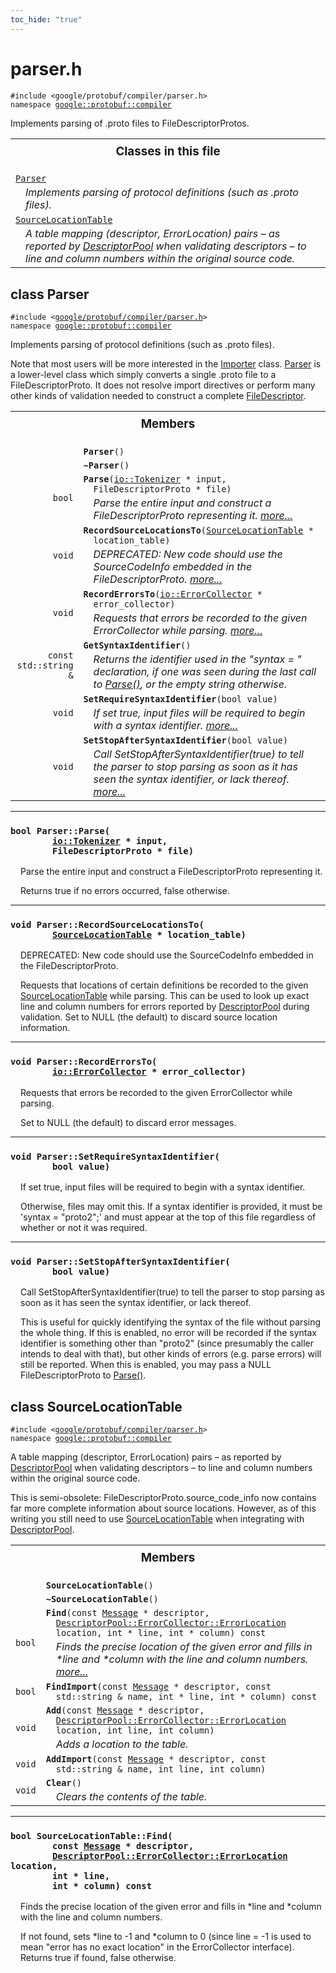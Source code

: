 ```yaml
---
toc_hide: "true"
---
```


<html devsite><head><title>parser.h</title><meta name="project_path" value="/protocol-buffers/_project.yaml" /><meta name="book_path" value="/protocol-buffers/_book.yaml" /></head><body><h1>parser.h</h1><p><code>#include &lt;google/protobuf/compiler/parser.h&gt;<br>namespace <a href="#google.protobuf.compiler">google::protobuf::compiler</a></code></p><p>Implements parsing of .proto files to FileDescriptorProtos. </p><table width="100%"><tr><th colspan="2"><h3 style="margin-top: 4px">Classes in this file</h3></th></tr><tr><td><div><code><a href="#Parser">Parser</a></code></div><div style="font-style: italic; margin-top: 4px; margin-left: 16px;">Implements parsing of protocol definitions (such as .proto files). </div></td></tr><tr><td><div><code><a href="#SourceLocationTable">SourceLocationTable</a></code></div><div style="font-style: italic; margin-top: 4px; margin-left: 16px;">A table mapping (descriptor, ErrorLocation) pairs &ndash; as reported by <a href='google.protobuf.descriptor#DescriptorPool'>DescriptorPool</a> when validating descriptors &ndash; to line and column numbers within the original source code. </div></td></tr></table><h2 id="Parser">class Parser</h2><p><code>#include &lt;<a href="#">google/protobuf/compiler/parser.h</a>&gt;<br>namespace <a href="#google.protobuf.compiler">google::protobuf::compiler</a></code></p><p>Implements parsing of protocol definitions (such as .proto files). </p><p>Note that most users will be more interested in the <a href='google.protobuf.compiler.importer#Importer'>Importer</a> class. <a href='google.protobuf.compiler.parser#Parser'>Parser</a> is a lower-level class which simply converts a single .proto file to a FileDescriptorProto. It does not resolve import directives or perform many other kinds of validation needed to construct a complete <a href='google.protobuf.descriptor#FileDescriptor'>FileDescriptor</a>. </p>
<table><tr><th colspan="2"><h3 style="margin-top: 4px">Members</h3></th></tr><tr><td style="border-right-width: 0px; text-align: right;"><code></code></td><td style="border-left-width: 0px"id="Parser.Parser"><div style="padding-left: 16px; text-indent: -16px"><code><b>Parser</b>()</code></div></td></tr><tr><td style="border-right-width: 0px; text-align: right;"><code></code></td><td style="border-left-width: 0px"id="Parser.~Parser"><div style="padding-left: 16px; text-indent: -16px"><code><b>~Parser</b>()</code></div></td></tr><tr><td style="border-right-width: 0px; text-align: right;"><code>bool</code></td><td style="border-left-width: 0px"id="Parser.Parse"><div style="padding-left: 16px; text-indent: -16px"><code><b>Parse</b>(<a href='google.protobuf.io.tokenizer#Tokenizer'>io::Tokenizer</a> * input, FileDescriptorProto * file)</code></div><div style="font-style: italic; margin-top: 4px; margin-left: 16px;">Parse the entire input and construct a FileDescriptorProto representing it.  <a href="#Parser.Parse.details">more...</a></div></td></tr><tr><td style="border-right-width: 0px; text-align: right;"><code>void</code></td><td style="border-left-width: 0px"id="Parser.RecordSourceLocationsTo"><div style="padding-left: 16px; text-indent: -16px"><code><b>RecordSourceLocationsTo</b>(<a href='google.protobuf.compiler.parser#SourceLocationTable'>SourceLocationTable</a> * location_table)</code></div><div style="font-style: italic; margin-top: 4px; margin-left: 16px;">DEPRECATED: New code should use the SourceCodeInfo embedded in the FileDescriptorProto.  <a href="#Parser.RecordSourceLocationsTo.details">more...</a></div></td></tr><tr><td style="border-right-width: 0px; text-align: right;"><code>void</code></td><td style="border-left-width: 0px"id="Parser.RecordErrorsTo"><div style="padding-left: 16px; text-indent: -16px"><code><b>RecordErrorsTo</b>(<a href='google.protobuf.io.tokenizer#ErrorCollector'>io::ErrorCollector</a> * error_collector)</code></div><div style="font-style: italic; margin-top: 4px; margin-left: 16px;">Requests that errors be recorded to the given ErrorCollector while parsing.  <a href="#Parser.RecordErrorsTo.details">more...</a></div></td></tr><tr><td style="border-right-width: 0px; text-align: right;"><code>const std::string &amp;</code></td><td style="border-left-width: 0px"id="Parser.GetSyntaxIdentifier"><div style="padding-left: 16px; text-indent: -16px"><code><b>GetSyntaxIdentifier</b>()</code></div><div style="font-style: italic; margin-top: 4px; margin-left: 16px;">Returns the identifier used in the "syntax = " declaration, if one was seen during the last call to <a href='google.protobuf.compiler.parser#Parser.Parse'>Parse()</a>, or the empty string otherwise. </div></td></tr><tr><td style="border-right-width: 0px; text-align: right;"><code>void</code></td><td style="border-left-width: 0px"id="Parser.SetRequireSyntaxIdentifier"><div style="padding-left: 16px; text-indent: -16px"><code><b>SetRequireSyntaxIdentifier</b>(bool value)</code></div><div style="font-style: italic; margin-top: 4px; margin-left: 16px;">If set true, input files will be required to begin with a syntax identifier.  <a href="#Parser.SetRequireSyntaxIdentifier.details">more...</a></div></td></tr><tr><td style="border-right-width: 0px; text-align: right;"><code>void</code></td><td style="border-left-width: 0px"id="Parser.SetStopAfterSyntaxIdentifier"><div style="padding-left: 16px; text-indent: -16px"><code><b>SetStopAfterSyntaxIdentifier</b>(bool value)</code></div><div style="font-style: italic; margin-top: 4px; margin-left: 16px;">Call SetStopAfterSyntaxIdentifier(true) to tell the parser to stop parsing as soon as it has seen the syntax identifier, or lack thereof.  <a href="#Parser.SetStopAfterSyntaxIdentifier.details">more...</a></div></td></tr></table> <hr><h3 id="Parser.Parse.details"><code>bool Parser::Parse(<br>&nbsp;&nbsp;&nbsp;&nbsp;&nbsp;&nbsp;&nbsp;&nbsp;<a href='google.protobuf.io.tokenizer#Tokenizer'>io::Tokenizer</a> * input,<br>&nbsp;&nbsp;&nbsp;&nbsp;&nbsp;&nbsp;&nbsp;&nbsp;FileDescriptorProto * file)</code></h3><div style="margin-left: 16px"><p>Parse the entire input and construct a FileDescriptorProto representing it. </p><p>Returns true if no errors occurred, false otherwise. </p>
</div> <hr><h3 id="Parser.RecordSourceLocationsTo.details"><code>void Parser::RecordSourceLocationsTo(<br>&nbsp;&nbsp;&nbsp;&nbsp;&nbsp;&nbsp;&nbsp;&nbsp;<a href='google.protobuf.compiler.parser#SourceLocationTable'>SourceLocationTable</a> * location_table)</code></h3><div style="margin-left: 16px"><p>DEPRECATED: New code should use the SourceCodeInfo embedded in the FileDescriptorProto. </p><p>Requests that locations of certain definitions be recorded to the given <a href='google.protobuf.compiler.parser#SourceLocationTable'>SourceLocationTable</a> while parsing. This can be used to look up exact line and column numbers for errors reported by <a href='google.protobuf.descriptor#DescriptorPool'>DescriptorPool</a> during validation. Set to NULL (the default) to discard source location information. </p>
</div> <hr><h3 id="Parser.RecordErrorsTo.details"><code>void Parser::RecordErrorsTo(<br>&nbsp;&nbsp;&nbsp;&nbsp;&nbsp;&nbsp;&nbsp;&nbsp;<a href='google.protobuf.io.tokenizer#ErrorCollector'>io::ErrorCollector</a> * error_collector)</code></h3><div style="margin-left: 16px"><p>Requests that errors be recorded to the given ErrorCollector while parsing. </p><p>Set to NULL (the default) to discard error messages. </p>
</div> <hr><h3 id="Parser.SetRequireSyntaxIdentifier.details"><code>void Parser::SetRequireSyntaxIdentifier(<br>&nbsp;&nbsp;&nbsp;&nbsp;&nbsp;&nbsp;&nbsp;&nbsp;bool value)</code></h3><div style="margin-left: 16px"><p>If set true, input files will be required to begin with a syntax identifier. </p><p>Otherwise, files may omit this. If a syntax identifier is provided, it must be 'syntax = "proto2";' and must appear at the top of this file regardless of whether or not it was required. </p>
</div> <hr><h3 id="Parser.SetStopAfterSyntaxIdentifier.details"><code>void Parser::SetStopAfterSyntaxIdentifier(<br>&nbsp;&nbsp;&nbsp;&nbsp;&nbsp;&nbsp;&nbsp;&nbsp;bool value)</code></h3><div style="margin-left: 16px"><p>Call SetStopAfterSyntaxIdentifier(true) to tell the parser to stop parsing as soon as it has seen the syntax identifier, or lack thereof. </p><p>This is useful for quickly identifying the syntax of the file without parsing the whole thing. If this is enabled, no error will be recorded if the syntax identifier is something other than "proto2" (since presumably the caller intends to deal with that), but other kinds of errors (e.g. parse errors) will still be reported. When this is enabled, you may pass a NULL FileDescriptorProto to <a href='google.protobuf.compiler.parser#Parser.Parse'>Parse()</a>. </p>
</div><h2 id="SourceLocationTable">class SourceLocationTable</h2><p><code>#include &lt;<a href="#">google/protobuf/compiler/parser.h</a>&gt;<br>namespace <a href="#google.protobuf.compiler">google::protobuf::compiler</a></code></p><p>A table mapping (descriptor, ErrorLocation) pairs &ndash; as reported by <a href='google.protobuf.descriptor#DescriptorPool'>DescriptorPool</a> when validating descriptors &ndash; to line and column numbers within the original source code. </p><p>This is semi-obsolete: FileDescriptorProto.source_code_info now contains far more complete information about source locations. However, as of this writing you still need to use <a href='google.protobuf.compiler.parser#SourceLocationTable'>SourceLocationTable</a> when integrating with <a href='google.protobuf.descriptor#DescriptorPool'>DescriptorPool</a>. </p>
<table><tr><th colspan="2"><h3 style="margin-top: 4px">Members</h3></th></tr><tr><td style="border-right-width: 0px; text-align: right;"><code></code></td><td style="border-left-width: 0px"id="SourceLocationTable.SourceLocationTable"><div style="padding-left: 16px; text-indent: -16px"><code><b>SourceLocationTable</b>()</code></div></td></tr><tr><td style="border-right-width: 0px; text-align: right;"><code></code></td><td style="border-left-width: 0px"id="SourceLocationTable.~SourceLocationTable"><div style="padding-left: 16px; text-indent: -16px"><code><b>~SourceLocationTable</b>()</code></div></td></tr><tr><td style="border-right-width: 0px; text-align: right;"><code>bool</code></td><td style="border-left-width: 0px"id="SourceLocationTable.Find"><div style="padding-left: 16px; text-indent: -16px"><code><b>Find</b>(const <a href='google.protobuf.message#Message'>Message</a> * descriptor, <a href='google.protobuf.descriptor#DescriptorPool.ErrorCollector.ErrorLocation'>DescriptorPool::ErrorCollector::ErrorLocation</a> location, int * line, int * column) const</code></div><div style="font-style: italic; margin-top: 4px; margin-left: 16px;">Finds the precise location of the given error and fills in *line and *column with the line and column numbers.  <a href="#SourceLocationTable.Find.details">more...</a></div></td></tr><tr><td style="border-right-width: 0px; text-align: right;"><code>bool</code></td><td style="border-left-width: 0px"id="SourceLocationTable.FindImport"><div style="padding-left: 16px; text-indent: -16px"><code><b>FindImport</b>(const <a href='google.protobuf.message#Message'>Message</a> * descriptor, const std::string &amp; name, int * line, int * column) const</code></div></td></tr><tr><td style="border-right-width: 0px; text-align: right;"><code>void</code></td><td style="border-left-width: 0px"id="SourceLocationTable.Add"><div style="padding-left: 16px; text-indent: -16px"><code><b>Add</b>(const <a href='google.protobuf.message#Message'>Message</a> * descriptor, <a href='google.protobuf.descriptor#DescriptorPool.ErrorCollector.ErrorLocation'>DescriptorPool::ErrorCollector::ErrorLocation</a> location, int line, int column)</code></div><div style="font-style: italic; margin-top: 4px; margin-left: 16px;">Adds a location to the table. </div></td></tr><tr><td style="border-right-width: 0px; text-align: right;"><code>void</code></td><td style="border-left-width: 0px"id="SourceLocationTable.AddImport"><div style="padding-left: 16px; text-indent: -16px"><code><b>AddImport</b>(const <a href='google.protobuf.message#Message'>Message</a> * descriptor, const std::string &amp; name, int line, int column)</code></div></td></tr><tr><td style="border-right-width: 0px; text-align: right;"><code>void</code></td><td style="border-left-width: 0px"id="SourceLocationTable.Clear"><div style="padding-left: 16px; text-indent: -16px"><code><b>Clear</b>()</code></div><div style="font-style: italic; margin-top: 4px; margin-left: 16px;">Clears the contents of the table. </div></td></tr></table> <hr><h3 id="SourceLocationTable.Find.details"><code>bool SourceLocationTable::Find(<br>&nbsp;&nbsp;&nbsp;&nbsp;&nbsp;&nbsp;&nbsp;&nbsp;const <a href='google.protobuf.message#Message'>Message</a> * descriptor,<br>&nbsp;&nbsp;&nbsp;&nbsp;&nbsp;&nbsp;&nbsp;&nbsp;<a href='google.protobuf.descriptor#DescriptorPool.ErrorCollector.ErrorLocation'>DescriptorPool::ErrorCollector::ErrorLocation</a> location,<br>&nbsp;&nbsp;&nbsp;&nbsp;&nbsp;&nbsp;&nbsp;&nbsp;int * line,<br>&nbsp;&nbsp;&nbsp;&nbsp;&nbsp;&nbsp;&nbsp;&nbsp;int * column) const</code></h3><div style="margin-left: 16px"><p>Finds the precise location of the given error and fills in *line and *column with the line and column numbers. </p><p>If not found, sets *line to -1 and *column to 0 (since line = -1 is used to mean "error has no exact
location" in the ErrorCollector interface). Returns true if found, false otherwise. </p>
</div></body></html>